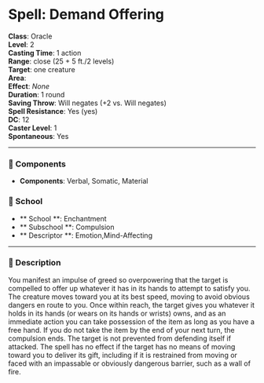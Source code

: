 
# Spell: Demand Offering
**Class**: Oracle  
**Level**: 2  
**Casting Time**: 1 action  
**Range**: close (25 + 5 ft./2 levels)  
**Target**: one creature  
**Area**:   
**Effect**: _None_  
**Duration**: 1 round  
**Saving Throw**: Will negates (+2 vs. Will negates)  
**Spell Resistance**: Yes (yes)  
**DC**: 12  
**Caster Level**: 1  
**Spontaneous**: Yes

---

### 🔮 Components
- **Components**: Verbal, Somatic, Material

### 🏫 School
- ** School **: Enchantment
- ** Subschool **: Compulsion
- ** Descriptor **: Emotion,Mind-Affecting
---

### 📜 Description
You manifest an impulse of greed so overpowering that the target is compelled to offer up whatever it has in its hands to attempt to satisfy you. The creature moves toward you at its best speed, moving to avoid obvious dangers en route to you. Once within reach, the target gives you whatever it holds in its hands (or wears on its hands or wrists) owns, and as an immediate action you can take possession of the item as long as you have a free hand. If you do not take the item by the end of your next turn, the compulsion ends. The target is not prevented from defending itself if attacked. The spell has no effect if the target has no means of moving toward you to deliver its gift, including if it is restrained from moving or faced with an impassable or obviously dangerous barrier, such as a wall of fire.

